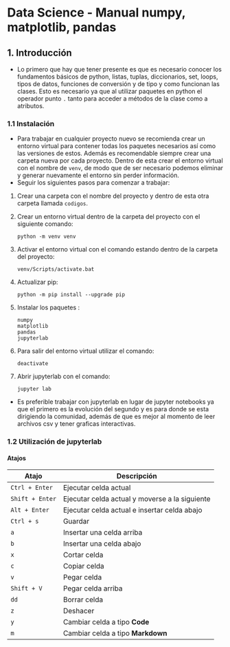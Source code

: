 # Data Science - Manual numpy, matplotlib, pandas 

## 1. Introducción

* Lo primero que hay que tener presente es que es necesario conocer los fundamentos básicos de python, listas, tuplas, diccionarios, set, loops, tipos de datos, funciones de conversión y de tipo y como funcionan las clases. Esto es necesario ya que al utilizar paquetes en python el operador punto `.` tanto para acceder a métodos de la clase como a atributos.

### 1.1 Instalación

* Para trabajar en cualquier proyecto nuevo se recomienda crear un entorno virtual para contener todas los paquetes necesarios así como las versiones de estos. Además es recomendable siempre crear una carpeta nueva por cada proyecto. Dentro de esta crear el entorno virtual con el nombre de `venv`, de modo que de ser necesario podemos eliminar y generar nuevamente el entorno sin perder información.
* Seguir los siguientes pasos para comenzar a trabajar:

1. Crear una carpeta con el nombre del proyecto y dentro de esta otra carpeta llamada `codigos`.

2. Crear un entorno virtual dentro de la carpeta del proyecto con el siguiente comando:

   ```
   python -m venv venv
   ```

3. Activar el entorno virtual con el comando estando dentro de la carpeta del proyecto:

   ```
   venv/Scripts/activate.bat
   ```

4. Actualizar pip:

   ```
   python -m pip install --upgrade pip
   ```

5. Instalar los paquetes :

   ````
   numpy
   matplotlib
   pandas
   jupyterlab
   ````

6. Para salir del entorno virtual utilizar el comando:

   ```
   deactivate
   ```

7. Abrir jupyterlab con el comando:

   ```
   jupyter lab
   ```

* Es preferible trabajar con jupyterlab en lugar de jupyter notebooks ya que el primero es la evolución del segundo y es para donde se esta dirigiendo la comunidad, además de que es mejor al momento de leer archivos csv y tener graficas interactivas.



### 1.2 Utilización de jupyterlab



#### Atajos

| Atajo           | Descripción                                    |
| --------------- | ---------------------------------------------- |
| `Ctrl + Enter`  | Ejecutar celda actual                          |
| `Shift + Enter` | Ejecutar celda actual y moverse a la siguiente |
| `Alt + Enter`   | Ejecutar celda actual e insertar celda abajo   |
| `Ctrl + s`      | Guardar                                        |
| `a`             | Insertar una celda arriba                      |
| `b`             | Insertar una celda abajo                       |
| `x`             | Cortar celda                                   |
| `c`             | Copiar celda                                   |
| `v`             | Pegar celda                                    |
| `Shift + V`     | Pegar celda arriba                             |
| `dd`            | Borrar celda                                   |
| `z`             | Deshacer                                       |
| `y`             | Cambiar celda a tipo **Code**                  |
| `m`             | Cambiar celda a tipo **Markdown**              |






